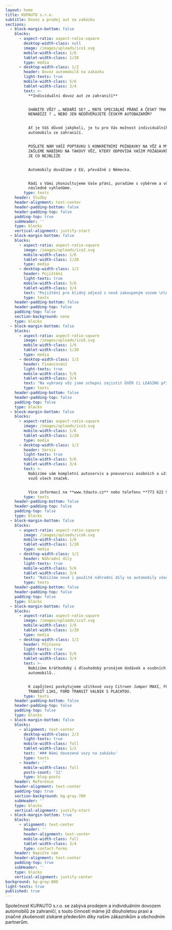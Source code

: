 ```yaml
---
layout: home
title: KUPAUTO s.r.o.
subtitle: Dovoz a prodej aut na zakázku
sections:
  - block-margin-bottom: false
    blocks:
      - aspect-ratio: aspect-ratio-square
        desktop-width-class: null
        image: /images/uploads/ico1.svg
        mobile-width-class: 1/6
        tablet-width-class: 1/20
        type: media
      - desktop-width-class: 1/2
        header: Dovoz automobilů na zakázku
        light-texts: true
        mobile-width-class: 5/6
        tablet-width-class: 3/4
        text: >-
          **Individuální dovoz aut ze zahraničí**


          SHÁNÍTE VŮZ? … NEDAŘÍ SE? … MÁTE SPECIÁLNÍ PŘÁNÍ A ČESKÝ TRH JEJ
          NENABÍZÍ ? … NEBO JEN NEDŮVĚŘUJETE ČESKÝM AUTOBAZARŮM?


          Ať je Váš důvod jakýkoli, je tu pro Vás možnost individuálního dovozu
          automobilu ze zahraničí.


          POŠLETE NÁM VAŠÍ POPTÁVKU S KONKRÉTNÍMI POŽADAVKY NA VŮZ A MY VÁM
          ZAŠLEME NABÍDKU NA TAKOVÝ VŮZ, KTERÝ ODPOVÍDÁ VAŠIM POŽADAVKŮ NEBO JIM
          JE CO NEJBLÍŽE


          Automobily dovážíme z EU, převážně z Německa.


          Rádi s Vámi zkonzultujeme Vaše přání, poradíme s výběrem a vůz
          následně vyhledáme.
        type: texts
    header: Služby
    header-alignment: text-center
    header-padding-bottom: false
    header-padding-top: false
    padding-top: true
    subHeader: ''
    type: blocks
    vertical-alignment: justify-start
  - block-margin-bottom: false
    blocks:
      - aspect-ratio: aspect-ratio-square
        image: /images/uploads/ico2.svg
        mobile-width-class: 1/6
        tablet-width-class: 1/20
        type: media
      - desktop-width-class: 1/2
        header: Pojištění
        light-texts: true
        mobile-width-class: 5/6
        tablet-width-class: 3/4
        text: "Pojištění pro klidný odjezd s nově zakoupeným vozem \n\nSjednání povinného ručení i havarijního pojištění od společnosti:\n\n\r**Česká podnikatelská pojišťovna, a.s.**"
        type: texts
    header-padding-bottom: false
    header-padding-top: false
    padding-top: false
    section-background: none
    type: blocks
  - block-margin-bottom: false
    blocks:
      - aspect-ratio: aspect-ratio-square
        image: /images/uploads/ico5.svg
        mobile-width-class: 1/6
        tablet-width-class: 1/20
        type: media
      - desktop-width-class: 1/2
        header: Financování
        light-texts: true
        mobile-width-class: 5/6
        tablet-width-class: 3/4
        text: "Na vybraný vůz jsme schopni zajistit ÚVĚR či LEASING přímo na místě.\r\n\n\rParametry úvěru nastavíme dle Vašich požadavků, výšku akontace, dobu splácení, povinné ručení či havarijní pojištění. Vše podle Vás!\n\nV současné době nabízíme produkty společnosti:\r\n\n**MONETA MONEY AUTO a.s.**"
        type: texts
    header-padding-bottom: false
    header-padding-top: false
    padding-top: false
    type: blocks
  - block-margin-bottom: false
    blocks:
      - aspect-ratio: aspect-ratio-square
        image: /images/uploads/ico3.svg
        mobile-width-class: 1/6
        tablet-width-class: 1/20
        type: media
      - desktop-width-class: 1/2
        header: Servis
        light-texts: true
        mobile-width-class: 5/6
        tablet-width-class: 3/4
        text: >-
          Nabízíme vám kompletní autoservis a pneuservis osobních a užitkových
          vozů všech značek.


          Více informací na **www.tdauto.cz** nebo telefonu **773 622 900**
        type: texts
    header-padding-bottom: false
    header-padding-top: false
    padding-top: false
    type: blocks
  - block-margin-bottom: false
    blocks:
      - aspect-ratio: aspect-ratio-square
        image: /images/uploads/ico6.svg
        mobile-width-class: 1/6
        tablet-width-class: 1/20
        type: media
      - desktop-width-class: 1/2
        header: Náhradní díly
        light-texts: true
        mobile-width-class: 5/6
        tablet-width-class: 3/4
        text: "Nabízíme nové i použité náhradní díly na automobily všech značek za velmi výhodné ceny!\r\n\nPro zjištění ceny Vámi požadovaného dílu volejte **601 347 260**"
        type: texts
    header-padding-bottom: false
    header-padding-top: false
    padding-top: false
    type: blocks
  - block-margin-bottom: false
    blocks:
      - aspect-ratio: aspect-ratio-square
        image: /images/uploads/ico7.svg
        mobile-width-class: 1/6
        tablet-width-class: 1/20
        type: media
      - desktop-width-class: 1/2
        header: Půjčovna
        light-texts: true
        mobile-width-class: 5/6
        tablet-width-class: 3/4
        text: >-
          Nabízíme krátkodobý i dlouhodobý pronájem dodávek a osobních
          automobilů.. 


          K zapůjčení poskytujeme užitkové vozy Citroen Jumper MAXI, FORD
          TRANSIT L1H1, FORD TRANSIT VALNIK S PLACHTOU.
        type: texts
    header-padding-bottom: false
    header-padding-top: false
    padding-top: false
    type: blocks
  - block-margin-bottom: false
    blocks:
      - alignment: text-center
        desktop-width-class: 2/3
        light-texts: true
        mobile-width-class: full
        tablet-width-class: 1/2
        text: '### Námi dovezené vozy na zakázku'
        type: texts
      - header: ''
        mobile-width-class: full
        posts-count: '12'
        type: blog-posts
    header: Reference
    header-alignment: text-center
    padding-top: true
    section-background: bg-gray-700
    subHeader: ''
    type: blocks
    vertical-alignment: justify-start
  - block-margin-bottom: true
    blocks:
      - alignment: text-center
        header: ''
        header-alignment: text-center
        mobile-width-class: full
        tablet-width-class: 3/4
        type: contact-forms
    header: Napište nám
    header-alignment: text-center
    padding-top: true
    subHeader: ''
    type: blocks
    vertical-alignment: justify-center
background: bg-gray-800
light-texts: true
published: true
---
```

Společnost KUPAUTO s.r.o. se zabývá prodejem a individuálním dovozem automobilů ze zahraničí, s touto činností máme již dlouholetou praxi a značné zkušenosti získané především díky našim zákazníkům a obchodním partnerům.
